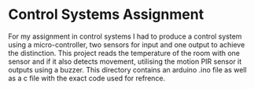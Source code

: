 Control Systems Assignment
==========================

For my assignment in control systems I had to produce a control system using a micro-controller, two sensors for input and one output to achieve the distinction. This project reads the temperature of the room with one sensor and if it also detects movement, utilising the motion PIR sensor it outputs using a buzzer. This directory contains an arduino .ino file as well as a c file with the exact code used for refrence.